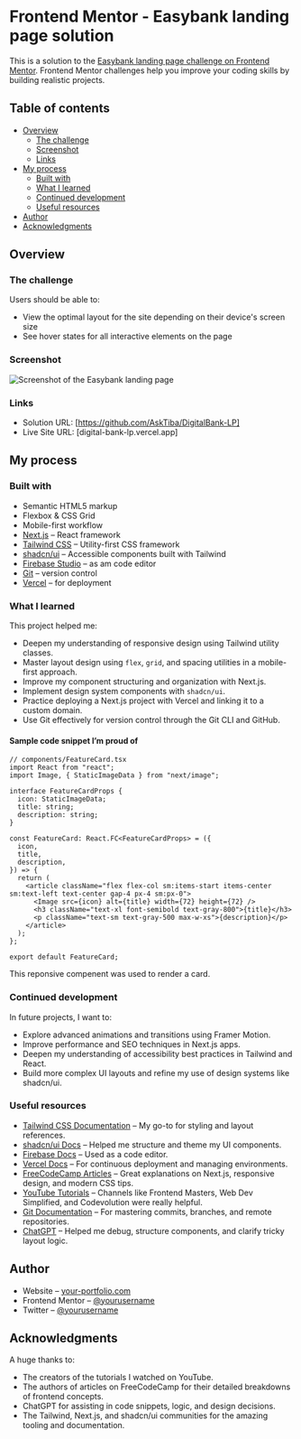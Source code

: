 
# Frontend Mentor - Easybank landing page solution

This is a solution to the [Easybank landing page challenge on Frontend Mentor](https://www.frontendmentor.io/challenges/easybank-landing-page-WaUhkoDN). Frontend Mentor challenges help you improve your coding skills by building realistic projects. 

## Table of contents

- [Overview](#overview)
  - [The challenge](#the-challenge)
  - [Screenshot](#screenshot)
  - [Links](#links)
- [My process](#my-process)
  - [Built with](#built-with)
  - [What I learned](#what-i-learned)
  - [Continued development](#continued-development)
  - [Useful resources](#useful-resources)
- [Author](#author)
- [Acknowledgments](#acknowledgments)

## Overview

### The challenge

Users should be able to:

- View the optimal layout for the site depending on their device's screen size
- See hover states for all interactive elements on the page

### Screenshot

![Screenshot of the Easybank landing page](./screenshot.jpg)

### Links

- Solution URL: [https://github.com/AskTiba/DigitalBank-LP]
- Live Site URL: [digital-bank-lp.vercel.app]

## My process

### Built with

- Semantic HTML5 markup
- Flexbox & CSS Grid
- Mobile-first workflow
- [Next.js](https://nextjs.org/) – React framework
- [Tailwind CSS](https://tailwindcss.com/) – Utility-first CSS framework
- [shadcn/ui](https://ui.shadcn.com/) – Accessible components built with Tailwind
- [Firebase Studio](https://firebase.google.com/) – as am code editor
- [Git](https://git-scm.com/doc) – version control
- [Vercel](https://vercel.com/) – for deployment

### What I learned

This project helped me:

- Deepen my understanding of responsive design using Tailwind utility classes.
- Master layout design using `flex`, `grid`, and spacing utilities in a mobile-first approach.
- Improve my component structuring and organization with Next.js.
- Implement design system components with `shadcn/ui`.
- Practice deploying a Next.js project with Vercel and linking it to a custom domain.
- Use Git effectively for version control through the Git CLI and GitHub.

#### Sample code snippet I’m proud of

```tsx
// components/FeatureCard.tsx
import React from "react";
import Image, { StaticImageData } from "next/image";

interface FeatureCardProps {
  icon: StaticImageData;
  title: string;
  description: string;
}

const FeatureCard: React.FC<FeatureCardProps> = ({
  icon,
  title,
  description,
}) => {
  return (
    <article className="flex flex-col sm:items-start items-center sm:text-left text-center gap-4 px-4 sm:px-0">
      <Image src={icon} alt={title} width={72} height={72} />
      <h3 className="text-xl font-semibold text-gray-800">{title}</h3>
      <p className="text-sm text-gray-500 max-w-xs">{description}</p>
    </article>
  );
};

export default FeatureCard;

````

This reponsive compenent was used to render a card.

### Continued development

In future projects, I want to:

* Explore advanced animations and transitions using Framer Motion.
* Improve performance and SEO techniques in Next.js apps.
* Deepen my understanding of accessibility best practices in Tailwind and React.
* Build more complex UI layouts and refine my use of design systems like shadcn/ui.

### Useful resources

* [Tailwind CSS Documentation](https://tailwindcss.com/docs) – My go-to for styling and layout references.
* [shadcn/ui Docs](https://ui.shadcn.com/docs) – Helped me structure and theme my UI components.
* [Firebase Docs](https://firebase.google.com/docs) – Used as a code editor.
* [Vercel Docs](https://vercel.com/docs) – For continuous deployment and managing environments.
* [FreeCodeCamp Articles](https://www.freecodecamp.org/news/) – Great explanations on Next.js, responsive design, and modern CSS tips.
* [YouTube Tutorials](https://www.youtube.com) – Channels like Frontend Masters, Web Dev Simplified, and Codevolution were really helpful.
* [Git Documentation](https://git-scm.com/doc) – For mastering commits, branches, and remote repositories.
* [ChatGPT](https://chat.openai.com/) – Helped me debug, structure components, and clarify tricky layout logic.

## Author

* Website – [your-portfolio.com](https://your-portfolio.com)
* Frontend Mentor – [@yourusername](https://www.frontendmentor.io/profile/yourusername)
* Twitter – [@yourusername](https://twitter.com/yourusername)

## Acknowledgments

A huge thanks to:

* The creators of the tutorials I watched on YouTube.
* The authors of articles on FreeCodeCamp for their detailed breakdowns of frontend concepts.
* ChatGPT for assisting in code snippets, logic, and design decisions.
* The Tailwind, Next.js, and shadcn/ui communities for the amazing tooling and documentation.



